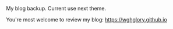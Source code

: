 My blog backup. Current use next theme.

You're most welcome to review my blog: https://wghglory.github.io

